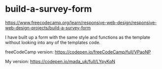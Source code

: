 # build-a-survey-form

https://www.freecodecamp.org/learn/responsive-web-design/responsive-web-design-projects/build-a-survey-form

I have built up a form with the same style and functions as the template without looking into any of the templates code.

freeCodeCamp version:
https://codepen.io/freeCodeCamp/full/VPaoNP

My version:
https://codepen.io/mada_uk/full/LYpyKqN

